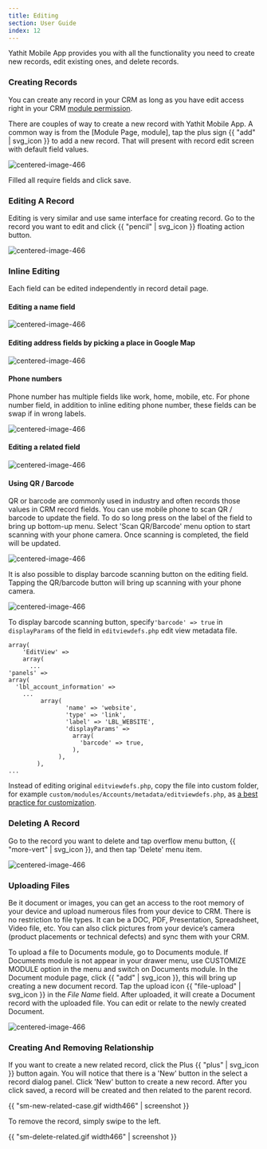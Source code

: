 ```yaml
---
title: Editing
section: User Guide
index: 12
---
```


Yathit Mobile App provides you with all the functionality you need to create new records, edit existing ones, and delete records.

### Creating Records

You can create any record in your CRM as long as you have edit access right in your CRM [module permission](https://support.sugarcrm.com/Documentation/Sugar_Versions/7.9/Ent/Administration_Guide/Role_Management/#Setting_Module-Level_Permissions). 

There are couples of way to create a new record with Yathit Mobile App. A common way is from the [Module Page, module], tap the plus sign {{ "add" | svg_icon }} to add a new record. That will present with record edit screen with default field values.

![centered-image-466](https://yathit-assets.storage.googleapis.com/screenshot/sm-create-contact.png)    


Filled all require fields and click save.

### Editing A Record

Editing is very similar and use same interface for creating record. Go to the record you want to edit and click  {{ "pencil" | svg_icon }} floating action button.

![centered-image-466](https://yathit-assets.storage.googleapis.com/screenshot/sm-edit-contact.png)    

### Inline Editing

Each field can be edited independently in record detail page. 

#### Editing a name field

![centered-image-466](https://yathit-assets.storage.googleapis.com/screenshot/sm-inline-edit-last-name.gif)  

#### Editing address fields by picking a place in Google Map

![centered-image-466](https://yathit-assets.storage.googleapis.com/screenshot/sm-inline-edit-address-466.gif)    

#### Phone numbers

Phone number has multiple fields like work, home, mobile, etc. For phone number field, in addition to inline editing phone number, these fields can be swap if in wrong labels. 

![centered-image-466](https://yathit-assets.storage.googleapis.com/screenshot/sm-inline-edit-phone-swap-fields.gif)    

#### Editing a related field

![centered-image-466](https://yathit-assets.storage.googleapis.com/screenshot/sm-inline-edit-related.gif)  

#### Using QR / Barcode

QR or barcode are commonly used in industry and often records those values in CRM record fields. You can use mobile phone to scan QR / barcode to update the field. To do so long press on the label of the field to bring up bottom-up menu. Select 'Scan QR/Barcode' menu option to start scanning with your phone camera. Once scanning is completed, the field will be updated. 

![centered-image-466](https://yathit-assets.storage.googleapis.com/screenshot/sm-inline-edit-qr-barcode.gif)

It is also possible to display barcode scanning button on the editing field. Tapping the QR/barcode button will bring up scanning with your phone camera.

![centered-image-466](https://yathit-assets.storage.googleapis.com/screenshot/sm-inline-ocr-button.png)

To display barcode scanning button, specify`'barcode' => true` in `displayParams` of the field in `editviewdefs.php` edit view metadata file. 


    array(
        'EditView' =>
        array(
          ...
    'panels' =>
    array(
      'lbl_account_information' =>
        ...
             array(
                    'name' => 'website',
                    'type' => 'link',
                    'label' => 'LBL_WEBSITE',
                    'displayParams' =>
                      array(
                        'barcode' => true,
                      ),
                  ),
            ),
    ...

Instead of editing original `editviewdefs.php`, copy the file into custom folder, for example `custom/modules/Accounts/metadata/editviewdefs.php`, as [a best practice for customization](https://docs.suitecrm.com/developer/metadata/). 

### Deleting A Record

Go to the record you want to delete and tap overflow menu button, {{ "more-vert" | svg_icon }}, and then tap 'Delete' menu item.

![centered-image-466](https://yathit-assets.storage.googleapis.com/screenshot/sm-record-overflow-menu.png)    
    

### Uploading Files

Be it document or images, you can get an access to the root memory of your device and upload numerous files from your device to CRM. There is no restriction to file types. It can be a DOC, PDF, Presentation, Spreadsheet, Video file, etc. You can also click pictures from your device’s camera (product placements or technical defects) and sync them with your CRM.

To upload a file to Documents module, go to Documents module. If Documents module is not appear in your drawer menu, use CUSTOMIZE MODULE option in the menu and switch on Documents module. In the Document module page, click {{ "add" | svg_icon }}, this will bring up creating a new document record. Tap the upload icon {{ "file-upload" | svg_icon }} in the _File Name_ field. After uploaded, it will create a Document record with the uploaded file. You can edit or relate to the newly created Document. 

![centered-image-466](https://yathit-assets.storage.googleapis.com/screenshot/sm-create-document.gif)    

### Creating And Removing Relationship

If you want to create a new related record, click the Plus {{ "plus" | svg_icon }} button again. You will notice that there is a 'New' button in the select a record dialog panel. Click 'New' button to create a new record. After you click saved, a record will be created and then related to the parent record.

{{ "sm-new-related-case.gif width466" | screenshot }}

To remove the record, simply swipe to the left.

{{ "sm-delete-related.gif width466" | screenshot }}
